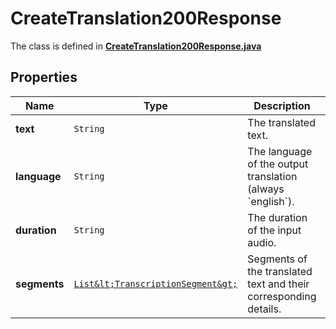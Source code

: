 

# CreateTranslation200Response

The class is defined in **[CreateTranslation200Response.java](../../src/main/java/org/openapitools/model/CreateTranslation200Response.java)**

## Properties

Name | Type | Description | Notes
------------ | ------------- | ------------- | -------------
**text** | `String` | The translated text. | 
**language** | `String` | The language of the output translation (always &#x60;english&#x60;). | 
**duration** | `String` | The duration of the input audio. | 
**segments** | [`List&lt;TranscriptionSegment&gt;`](TranscriptionSegment.md) | Segments of the translated text and their corresponding details. |  [optional property]







